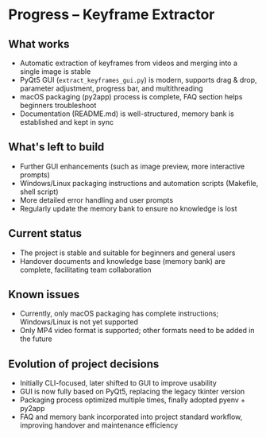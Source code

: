 # Progress – Keyframe Extractor

## What works
- Automatic extraction of keyframes from videos and merging into a single image is stable
- PyQt5 GUI (`extract_keyframes_gui.py`) is modern, supports drag & drop, parameter adjustment, progress bar, and multithreading
- macOS packaging (py2app) process is complete, FAQ section helps beginners troubleshoot
- Documentation (README.md) is well-structured, memory bank is established and kept in sync

## What's left to build
- Further GUI enhancements (such as image preview, more interactive prompts)
- Windows/Linux packaging instructions and automation scripts (Makefile, shell script)
- More detailed error handling and user prompts
- Regularly update the memory bank to ensure no knowledge is lost

## Current status
- The project is stable and suitable for beginners and general users
- Handover documents and knowledge base (memory bank) are complete, facilitating team collaboration

## Known issues
- Currently, only macOS packaging has complete instructions; Windows/Linux is not yet supported
- Only MP4 video format is supported; other formats need to be added in the future

## Evolution of project decisions
- Initially CLI-focused, later shifted to GUI to improve usability
- GUI is now fully based on PyQt5, replacing the legacy tkinter version
- Packaging process optimized multiple times, finally adopted pyenv + py2app
- FAQ and memory bank incorporated into project standard workflow, improving handover and maintenance efficiency
